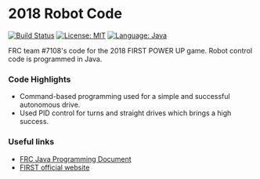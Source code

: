 # 2018 Robot Code

[![Build Status](https://travis-ci.org/team-7108/robot-2018.svg?branch=master)](https://travis-ci.org/team-7108/robot-2018) [![License: MIT](https://img.shields.io/badge/License-MIT-yellow.svg)](https://opensource.org/licenses/MIT) [![Language: Java](https://img.shields.io/badge/Language-Java-orange.svg)](https://www.java.com/en/)

FRC team #7108's code for  the 2018 FIRST POWER UP game. Robot control code is programmed in Java.

### Code Highlights
- Command-based programming used for a simple and successful autonomous drive.
- Used PID control for turns and straight drives which brings a high success.

### Useful links
- [FRC Java Programming Document](https://s3.amazonaws.com/screensteps_live/exported/Wpilib/2078/89642/FRC_Java_Programming.pdf?1536701977)
- [FIRST official website](https://www.firstinspires.org/)